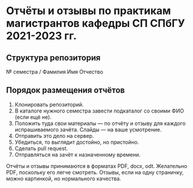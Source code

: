 # Отчёты и отзывы по практикам магистрантов кафедры СП СПбГУ 2021-2023 гг.

## Структура репозитория

№ семестра / Фамилия Имя Отчество

## Порядок размещения отчётов

1. Клонировать репозиторий.
2. В каталоге нужного семестра завести подкаталог со своими ФИО (если ещё не).
3. Положить туда свои материалы — по отчёту и отзыву для каждого испрашиваемого зачёта. Слайды — на ваше усмотрение.
4. Отправить это дело на сервер.
5. Убедиться, то выглядит достойно, но пристойно.
5. Сделать pull request.
6. Отправляться на зачёт к назначенному времени.

Отчёты и отзывы принимаются в форматах PDF, docx, odt. Желательно PDF, поскольку его легче смотреть. Отзывы, если на одну страничку, можно картинкой, но нормального качества.
